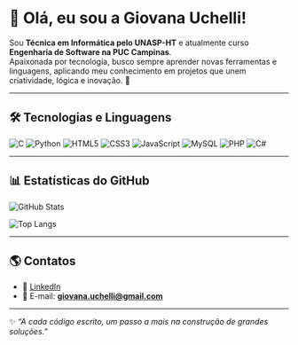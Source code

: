# 👋 Olá, eu sou a Giovana Uchelli!

Sou **Técnica em Informática pelo UNASP-HT** e atualmente curso **Engenharia de Software na PUC Campinas**.  
Apaixonada por tecnologia, busco sempre aprender novas ferramentas e linguagens, aplicando meu conhecimento em projetos que unem criatividade, lógica e inovação. 🚀  

---

## 🛠️ Tecnologias e Linguagens 

![C](https://img.shields.io/badge/C-00599C?style=for-the-badge&logo=c&logoColor=white)
![Python](https://img.shields.io/badge/Python-3776AB?style=for-the-badge&logo=python&logoColor=white)
![HTML5](https://img.shields.io/badge/HTML5-E34F26?style=for-the-badge&logo=html5&logoColor=white)
![CSS3](https://img.shields.io/badge/CSS3-1572B6?style=for-the-badge&logo=css3&logoColor=white)
![JavaScript](https://img.shields.io/badge/JavaScript-F7DF1E?style=for-the-badge&logo=javascript&logoColor=black)
![MySQL](https://img.shields.io/badge/MySQL-4479A1?style=for-the-badge&logo=mysql&logoColor=white)
![PHP](https://img.shields.io/badge/PHP-777BB4?style=for-the-badge&logo=php&logoColor=white)
![C#](https://img.shields.io/badge/C%23-239120?style=for-the-badge&logo=c-sharp&logoColor=white)

---

## 📊 Estatísticas do GitHub
![GitHub Stats](https://github-readme-stats.vercel.app/api?username=giovanauchelli&show_icons=true&theme=radical)  

![Top Langs](https://github-readme-stats.vercel.app/api/top-langs/?username=giovanauchelli&layout=compact&theme=radical)

---

## 🌎 Contatos
- 💼 [LinkedIn](https://linkedin.com/in/giovana-uchelli)  
- 📧 E-mail: **giovana.uchelli@gmail.com**

---

✨ *“A cada código escrito, um passo a mais na construção de grandes soluções.”*
